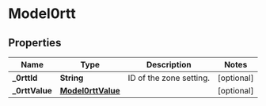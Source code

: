 # Model0rtt

## Properties
Name | Type | Description | Notes
------------ | ------------- | ------------- | -------------
**_0rttId** | **String** | ID of the zone setting. |  [optional]
**_0rttValue** | [**Model0rttValue**](Model0rttValue.md) |  |  [optional]
